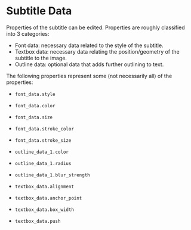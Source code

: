# Subtitle Data

Properties of the subtitle can be edited. Properties are roughly classified into 3 categories:
- Font data: necessary data related to the style of the subtitle.
- Textbox data: necessary data relating the position/geometry of the subtitle to the image.
- Outline data: optional data that adds further outlining to text.

 The following properties represent some (not necessarily all) of the properties:


- `font_data.style`
- `font_data.color`
- `font_data.size`
- `font_data.stroke_color`
- `font_data.stroke_size`

- `outline_data_1.color`
- `outline_data_1.radius`
- `outline_data_1.blur_strength`

- `textbox_data.alignment`
- `textbox_data.anchor_point`
- `textbox_data.box_width`
- `textbox_data.push`
